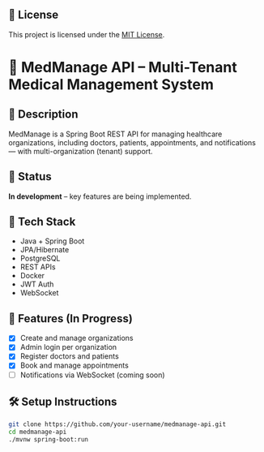 ## 📖 License
This project is licensed under the [MIT License](./LICENSE).

# 🏥 MedManage API – Multi-Tenant Medical Management System

## 📌 Description
MedManage is a Spring Boot REST API for managing healthcare organizations, including doctors, patients, appointments, and notifications — with multi-organization (tenant) support.

## 🚧 Status
**In development** – key features are being implemented.

## 🧰 Tech Stack
- Java + Spring Boot
- JPA/Hibernate
- PostgreSQL
- REST APIs
- Docker
- JWT Auth
- WebSocket

## 🔧 Features (In Progress)
- [x] Create and manage organizations
- [x] Admin login per organization
- [x] Register doctors and patients
- [x] Book and manage appointments
- [ ] Notifications via WebSocket (coming soon)

## 🛠 Setup Instructions
```bash
git clone https://github.com/your-username/medmanage-api.git
cd medmanage-api
./mvnw spring-boot:run
